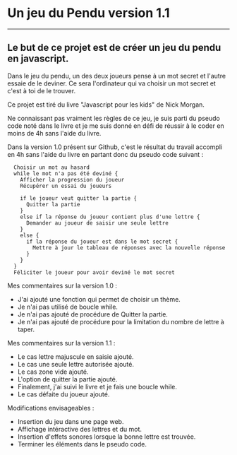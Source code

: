 # Un jeu du Pendu version 1.1
___

## Le but de ce projet est de créer un jeu du pendu en javascript.

Dans le jeu du pendu, un des deux joueurs pense à un mot secret et l'autre essaie de le deviner.
Ce sera l'ordinateur qui va choisir un mot secret et c'est à toi de le trouver.

Ce projet est tiré du livre "Javascript pour les kids" de Nick Morgan.

Ne connaissant pas vraiment les règles de ce jeu, je suis parti du pseudo code noté dans le livre et je me suis donné en défi de réussir à le coder en moins de 4h sans l'aide du livre.

Dans la version 1.0 présent sur Github, c'est le résultat du travail accompli en 4h sans l'aide du livre en partant donc du pseudo code suivant :

```
  Choisir un mot au hasard
  while le mot n'a pas été deviné {
    Afficher la progression du joueur
    Récupérer un essai du joueurs

    if le joueur veut quitter la partie {
      Quitter la partie
    }
    else if la réponse du joueur contient plus d'une lettre {
      Demander au joueur de saisir une seule lettre
    }
    else {
      if la réponse du joueur est dans le mot secret {
        Mettre à jour le tableau de réponses avec la nouvelle réponse
      }
    }
  }
  Féliciter le joueur pour avoir deviné le mot secret
```

Mes commentaires sur la version 1.0 :
  - J'ai ajouté une fonction qui permet de choisir un thème.
  - Je n'ai pas utilisé de boucle while.
  - Je n'ai pas ajouté de procédure de Quitter la partie.
  - Je n'ai pas ajouté de procédure pour la limitation du nombre de lettre à taper.

Mes commentaires sur la version 1.1 :
  - Le cas lettre majuscule en saisie ajouté.
  - Le cas une seule lettre autorisée ajouté.
  - Le cas zone vide ajouté.
  - L'option de quitter la partie ajouté.
  - Finalement, j'ai suivi le livre et je fais une boucle while.
  - Le cas défaite du joueur ajouté.

Modifications envisageables :
  - Insertion du jeu dans une page web.
  - Affichage intéractive des lettres et du mot.
  - Insertion d'effets sonores lorsque la bonne lettre est trouvée.
  - Terminer les éléments dans le pseudo code.
